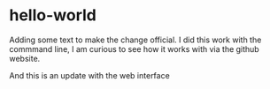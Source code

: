 # hello-world

Adding some text to make the change official.  I did this work with the commmand line, I am curious to see how it works with via the github website.  

And this is an update with the web interface
